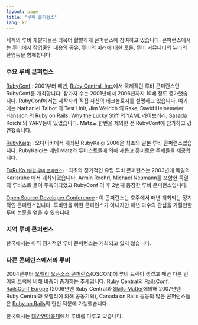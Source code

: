 ```yaml
---
layout: page
title: "루비 콘퍼런스"
lang: ko
---
```


세계의 루비 개발자들은 더욱더 활발하게 콘퍼런스에 참여하고 있습니다.
콘퍼런스에서는 루비에서 작업중인 내용의 공유, 루비의 미래에 대한 토론, 루비
커뮤니티의 뉴비의 환영등을 함께합니다.

### 주요 루비 콘퍼런스

[RubyConf][1]
: 2001부터 매년, [Ruby Central, Inc.][2]에서 국제적인 루비 콘퍼런스인
  RubyConf를 개최합니다. 참가자 수는 2001년에서 2006년까지 10배 정도
  증가했습니다. RubyConf에서는 제작자가 직접 자신의 테크놀로지를 설명하고
  있습니다. 여기에는 Nathaniel Talbot 의 Test Unit, Jim Weirich 의 Rake,
  David Heinemeier Hansson 의 Ruby on Rails, Why the Lucky Stiff 의 YAML
  라이브러리, Sasada Koichi 의 YARV등이 있었습니다. Matz도 한번을
  제외한 전 RubyConf에 참가하고 강연했습니다.

[RubyKaigi][3]
: 오다이바에서 개최된 RubyKaigi 2006은 최초의 일본 루비 콘퍼런스였습니다.
  RubyKaigi는 매년 Matz와 루비스트들에 의해 새롭고 흥미로운 주제들을
  제공합니다.

[EuRuKo <small>(유럽 루비 콘퍼런스)</small>][4]
: 최초의 정기적인 유럽 루비 콘퍼런스는 2003년에 독일의 Karlsruhe 에서
  개최되었습니다. Armin Roehrl, Michael Neumann를 포함한 독일의 루비스트
  들이 주축이되었고 RubyConf 이 후 2번째 등장한 루비 콘퍼런스입니다.

[Open Source Developer Conference][5]
: 이 콘퍼런스는 호주에서 매년 개최되는 정기적인 콘퍼런스입니다. 루비만을
  위한 콘퍼런스가 아니지만 매년 다수의 관심을 가질만한 루비 논문을
  얻을 수 있습니다.

### 지역 루비 콘퍼런스

한국에서는 아직 정기적인 루비 콘퍼런스는 개최되고 있지 않습니다.

### 다른 콘퍼런스에서의 루비

2004년부터 [오렐리 오픈소스 콘퍼런스][10](OSCON)에 루비 트랙이 생겼고 매년
다른 언어의 트랙에 비해 비중이 증가하는 추세입니다. Ruby Central의
[RailsConf][12], [RailsConf Europe][13] (2006년엔 Ruby Central과
[Skills Matter][14]에의해 2007년엔 Ruby Central과 오렐리에 의해 공동기획),
Canada on Rails 등등의 많은 콘퍼런스들은 [Ruby on Rails][11]의 헌신 덕분에
가능했습니다.


한국에서는 [대안언어축제](http://www.pnakorea.org/)에서 루비를 다루고 있습니다.


[1]: http://rubyconf.org/
[2]: http://rubycentral.org
[3]: http://rubykaigi.org/
[4]: http://euruko.org
[5]: http://www.osdc.com.au/
[10]: http://conferences.oreillynet.com/os2006/
[11]: http://www.rubyonrails.org
[12]: http://www.railsconf.org
[13]: http://europe.railsconf.org
[14]: http://www.skillsmatter.com

